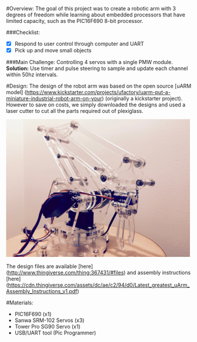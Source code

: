 #Overview:
The goal of this project was to create a robotic arm with 3 degrees of freedom while learning about embedded processors that have limited capacity, such as the PIC16F690 8-bit processor.

###Checklist:
- [x] Respond to user control through computer and UART
- [x] Pick up and move small objects

###Main Challenge:
Controlling 4 servos with a single PMW module.
**Solution:** Use timer and pulse steering to sample and update each channel within 50hz intervals.


#Design:
The design of the robot arm was based on the open source [uARM model] (https://www.kickstarter.com/projects/ufactory/uarm-put-a-miniature-industrial-robot-arm-on-your) (originally a kickstarter project). However to save on costs, we simply downloaded the designs and used a laser cutter to cut all the parts required out of plexiglass.

<img src="https://github.com/ced92/roboarm-mini/raw/master/img/arm.png" width="500">

The design files are available [here] (http://www.thingiverse.com/thing:367431/#files)
and assembly instructions [here] (https://cdn.thingiverse.com/assets/dc/ae/c2/94/d0/Latest_greatest_uArm_Assembly_Instructions_v1.pdf)

#Materials:
- PIC16F690 (x1)
- Sanwa SRM-102 Servos (x3)
- Tower Pro SG90 Servo (x1)
- USB/UART tool (Pic Programmer)
